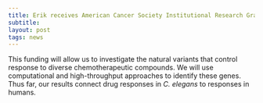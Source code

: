 ```yaml
---
title: Erik receives American Cancer Society Institutional Research Grant
subtitle: 
layout: post
tags: news
---
```

This funding will allow us to investigate the natural variants that control response to diverse chemotherapeutic compounds. We will use computational and high-throughput approaches to identify these genes. Thus far, our results connect drug responses in <em>C. elegans</em> to responses in humans.